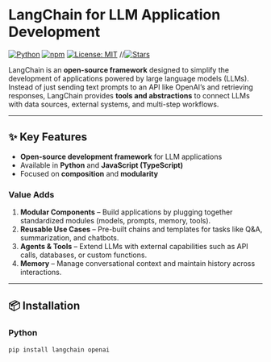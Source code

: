 # LangChain for LLM Application Development

[![Python](https://img.shields.io/badge/python-3.8%2B-blue.svg)](https://www.python.org/) 
[![npm](https://img.shields.io/npm/v/langchain.svg)](https://www.npmjs.com/package/langchain) 
[![License: MIT](https://img.shields.io/badge/License-MIT-yellow.svg)](LICENSE) 
//[![Stars](https://img.shields.io/github/stars/your-username/LangChain-For-LLM-Application-Development?style=social)](https://github.com/your-username/LangChain-For-LLM-Application-Development/stargazers)

LangChain is an **open-source framework** designed to simplify the development of applications powered by large language models (LLMs). Instead of just sending text prompts to an API like OpenAI’s and retrieving responses, LangChain provides **tools and abstractions** to connect LLMs with data sources, external systems, and multi-step workflows.

---

## ✨ Key Features
- **Open-source development framework** for LLM applications  
- Available in **Python** and **JavaScript (TypeScript)**  
- Focused on **composition** and **modularity**

### Value Adds
1. **Modular Components** – Build applications by plugging together standardized modules (models, prompts, memory, tools).  
2. **Reusable Use Cases** – Pre-built chains and templates for tasks like Q&A, summarization, and chatbots.  
3. **Agents & Tools** – Extend LLMs with external capabilities such as API calls, databases, or custom functions.  
4. **Memory** – Manage conversational context and maintain history across interactions.  

---

## 📦 Installation

### Python
```bash
pip install langchain openai
